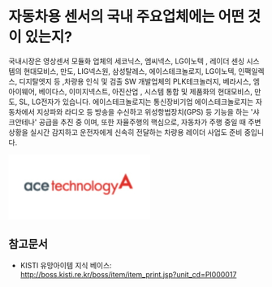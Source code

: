 # 자동차용 센서의 국내 주요업체에는 어떤 것이 있는지?
국내시장은 영상센서 모듈화 업체의 세코닉스, 엠씨넥스, LG이노텍 , 레이더 센싱 시스템의 현대모비스, 만도, LIG넥스원, 삼성탈레스, 에이스테크놀로지, LG이노텍, 인팩일렉스, 디지탈엣지 등 ,차량용 인식 및 검출 SW 개발업체의 PLK테크놀러지, 베라시스, 엠아이웨어, 베이다스, 이미지넥스트, 아진산업 , 시스템 통합 및 제품화의 현대모비스, 만도, SL, LG전자가 있습니다.
에이스테크놀로지는 통신장비기업 에이스테크놀로지는 자동차에서 지상파와 라디오 등 방송을 수신하고 위성항법장치(GPS) 등 기능을 하는 '샤크안테나' 공급을 추진 중 이며, 또한 자율주행의 핵심으로, 자동차가 주행 중일 때 주변상황을 실시간 감지하고 운전자에게 신속히 전달하는 차량용 레이더 사업도 준비 중입니다.

![ ](./images/자동차용_센서_Q13_1_2.PNG) 
## 참고문서
- KISTI 유망아이템 지식 베이스: http://boss.kisti.re.kr/boss/item/item_print.jsp?unit_cd=PI000017
 
